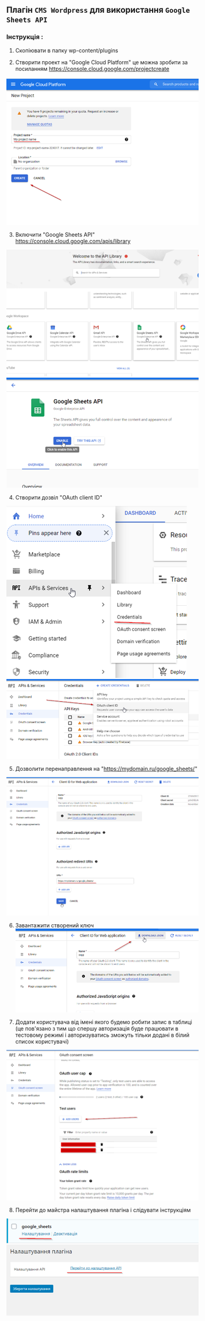 ## Плагін `CMS Wordpress` для використання `Google Sheets API`

### Інструкція :

1. Скопіювати в папку wp-content/plugins

2. Створити проект на "Google Cloud Platform" це можна зробити за посиланням https://console.cloud.google.com/projectcreate

![](image/instruction/create_project.png)

3. Включити "Google Sheets API" https://console.cloud.google.com/apis/library

![](image/instruction/search_google_sheetsAPI.png)
![](image/instruction/activate_google_sheetsAPI.png)

4. Створити дозвіл "OAuth client ID"

![](image/instruction/search_credentials.png)
![](image/instruction/select_credentials.png)

5. Дозволити перенаправлення на "https://mydomain.ru/google_sheets/"

![](image/instruction/set_credentials_redirect.png)

6. Завантажити створений ключ
![](image/instruction/download_credentials.png)

7. Додати користувача від імені якого будемо робити запис в таблиці (це пов'язано з тим що спершу авторизація буде працювати в тестовому режимі і авторизуватись зможуть тільки додані в білий список користувачі)

![](image/instruction/add_test_user.png)

8. Перейти до майстра налаштування плагіна і слідувати інструкціям

![](image/instruction/link_settings.png)
![](image/instruction/link_settings2.png)